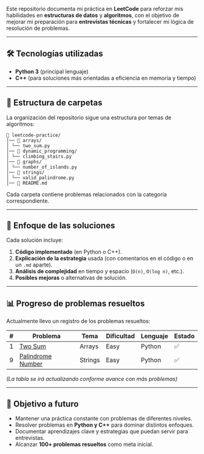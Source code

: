 Este repositorio documenta mi práctica en **LeetCode** para reforzar mis habilidades en **estructuras de datos** y **algoritmos**, con el objetivo de mejorar mi preparación para **entrevistas técnicas** y fortalecer mi lógica de resolución de problemas.  

---

## 🛠️ Tecnologías utilizadas
- **Python 3** (principal lenguaje)  
- **C++** (para soluciones más orientadas a eficiencia en memoria y tiempo)  

---

## 📂 Estructura de carpetas
La organización del repositorio sigue una estructura por temas de algoritmos:  

```text
📂 leetcode-practice/
│── 📂 arrays/
│ └── two_sum.py
│── 📂 dynamic_programming/
│ └── climbing_stairs.py
│── 📂 graphs/
│ └── number_of_islands.py
│── 📂 strings/
│ └── valid_palindrome.py
│── 📄 README.md
```


Cada carpeta contiene problemas relacionados con la categoría correspondiente.  

---

## 🎯 Enfoque de las soluciones
Cada solución incluye:
1. **Código implementado** (en Python o C++).  
2. **Explicación de la estrategia** usada (con comentarios en el código o en un `.md` aparte).  
3. **Análisis de complejidad** en tiempo y espacio (`O(n)`, `O(log n)`, etc.).  
4. **Posibles mejoras** o alternativas de solución.  

---

## 📊 Progreso de problemas resueltos
Actualmente llevo un registro de los problemas resueltos:  

| #   | Problema                                                               | Tema    | Dificultad | Lenguaje | Estado |
|------|-----------------------------------------------------------------------|---------|------------|----------|--------|
| 1    | [Two Sum](https://leetcode.com/problems/two-sum/)                     | Arrays  | Easy       | Python   | ✅    |
| 9    | [Palindrome Number](https://leetcode.com/problems/palindrome-number/) | Strings | Easy       | Python   | ✅    |

_(La tabla se irá actualizando conforme avance con más problemas)_  

---

## 🚀 Objetivo a futuro
- Mantener una práctica constante con problemas de diferentes niveles.  
- Resolver problemas en **Python y C++** para dominar distintos enfoques.  
- Documentar aprendizajes clave y estrategias que puedan servir para entrevistas.  
- Alcanzar **100+ problemas resueltos** como meta inicial.  
